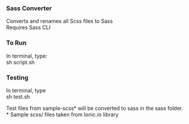 ### Sass Converter

Converts and renames all Scss files to Sass    
Requires Sass CLI

### To Run

In terminal, type:    
sh script.sh

### Testing

In terminal, type   
sh test.sh

Test files from sample-scss\* will be converted to sass in the sass folder.    
\* Sample scss/ files taken from Ionic.io library

